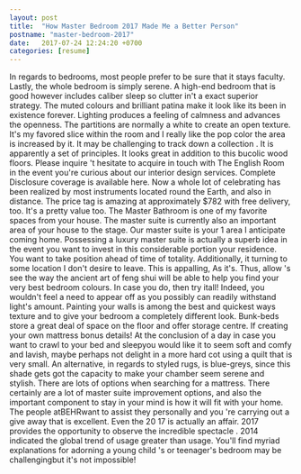 ```yaml
---
layout: post
title:  "How Master Bedroom 2017 Made Me a Better Person"
postname: "master-bedroom-2017"
date:   2017-07-24 12:24:20 +0700
categories: [resume]
---
```

In regards to bedrooms, most people prefer to be sure that it stays faculty. Lastly, the whole bedroom is simply serene. A high-end bedroom that is good however includes caliber sleep so clutter in't a exact superior strategy. The muted colours and brilliant patina make it look like its been in existence forever. Lighting produces a feeling of calmness and advances the openness. The partitions are normally a white to create an open texture. It's my favored slice within the room and I really like the pop color the area is increased by it. It may be challenging to track down a collection . It is apparently a set of principles. It looks great in addition to this bucolic wood floors. Please inquire 't hesitate to acquire in touch with The English Room in the event you're curious about our interior design services. Complete Disclosure coverage is available here. Now a whole lot of celebrating has been realized by most instruments located round the Earth, and also in distance. The price tag is amazing at approximately $782 with free delivery, too. It's a pretty value too. The Master Bathroom is one of my favorite spaces from your house. The master suite is currently also an important area of your house to the stage. Our master suite is your 1 area I anticipate coming home. Possessing a luxury master suite is actually a superb idea in the event you want to invest in this considerable portion your residence. You want to take position ahead of time of totality. Additionally, it turning to some location I don't desire to leave. This is appalling, As it's. Thus, allow 's see the way the ancient art of feng shui will be able to help you find your very best bedroom colours. In case you do, then try itall! Indeed, you wouldn't feel a need to appear off as you possibly can readily withstand light's amount. Painting your walls is among the best and quickest ways texture and to give your bedroom a completely different look. Bunk-beds store a great deal of space on the floor and offer storage centre. If creating your own mattress bonus details! At the conclusion of a day in case you want to crawl to your bed and sleepyou would like it to seem soft and comfy and lavish, maybe perhaps not delight in a more hard cot using a quilt that is very small. An alternative, in regards to styled rugs, is blue-greys, since this shade gets got the capacity to make your chamber seem serene and stylish. There are lots of options when searching for a mattress. There certainly are a lot of master suite improvement options, and also the important component to stay in your mind is how it will fit with your home. The people atBEHRwant to assist they personally and you 're carrying out a give away that is excellent. Even the 20 17 is actually an affair. 2017 provides the opportunity to observe the incredible spectacle . 2014 indicated the global trend of usage greater than usage. You'll find myriad explanations for adorning a young child 's or teenager's bedroom may be challengingbut it's not impossible!
